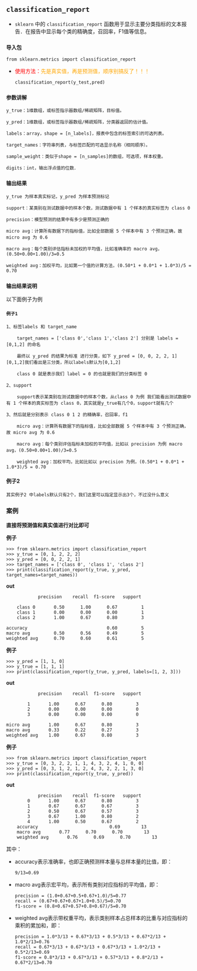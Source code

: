 
## `classification_report`

* `sklearn` 中的 `classification_report` 函数用于显示主要分类指标的文本报告．在报告中显示每个类的精确度，召回率，F1值等信息。


### `导入包`

    from sklearn.metrics import classification_report

* <font color = red>使用方法：</font><font color = orange>先是真实值，再是预测值，顺序别搞反了！！！</font>

    `classification_report(y_test,pred)`

### `参数讲解`

    y_true：1维数组，或标签指示器数组/稀疏矩阵，目标值。 

    y_pred：1维数组，或标签指示器数组/稀疏矩阵，分类器返回的估计值。 

    labels：array，shape = [n_labels]，报表中包含的标签索引的可选列表。 

    target_names：字符串列表，与标签匹配的可选显示名称（相同顺序）。 

    sample_weight：类似于shape = [n_samples]的数组，可选项，样本权重。 

    digits：int，输出浮点值的位数．


### `输出结果`

    y_true 为样本真实标记，y_pred 为样本预测标记

    support：某类别在测试数据中的样本个数，测试数据中有 1 个样本的真实标签为 class 0

    precision：模型预测的结果中有多少是预测正确的

    micro avg：计算所有数据下的指标值，比如全部数据 5 个样本中有 3 个预测正确，故 micro avg 为 0.6
    
    macro avg：每个类别评估指标未加权的平均值，比如准确率的 macro avg，(0.50+0.00+1.00)/3=0.5

    weighted avg：加权平均，比如第一个值的计算方法，(0.50*1 + 0.0*1 + 1.0*3)/5 = 0.70



### `输出结果说明`

以下面例子为例


#### `例子1`

    1、标签labels 和 target_name

        target_names = ['class 0','class 1','class 2'] 分别是 labels = [0,1,2] 的命名

        最终以 y_pred 的结果为标准 进行分类，如下 y_pred = [0, 0, 2, 2, 1] [0,1,2]我们看出是三分类，所以labels默认为[0,1,2] 

        class 0 就是表示我们 label = 0 的也就是我们的分类标签 0

    2、support

        support表示某类别在测试数据中的样本个数，从class 0 为例 我们能看出测试数据中有 1 个样本的真实标签为 class 0，其实就是y_true有几个0，support就有几个

    3、然后就是分别表示 class 0 1 2 的精确率，召回率，f1

        micro avg：计算所有数据下的指标值，比如全部数据 5 个样本中有 3 个预测正确，故 micro avg 为 0.6
        
        macro avg：每个类别评估指标未加权的平均值，比如以 precision 为例 macro avg，(0.50+0.00+1.00)/3=0.5

        weighted avg：加权平均，比如比如以 precision 为例，(0.50*1 + 0.0*1 + 1.0*3)/5 = 0.70

#### 例子2   

    其实例子2 中labels默认只有2个，我们这里可以指定显示出3个，不过没什么意义




### 案例

__直接将预测值和真实值进行对比即可__

__例子__

    >>> from sklearn.metrics import classification_report
    >>> y_true = [0, 1, 2, 2, 2]
    >>> y_pred = [0, 0, 2, 2, 1]
    >>> target_names = ['class 0', 'class 1', 'class 2']
    >>> print(classification_report(y_true, y_pred, target_names=target_names))

__out__    

                precision    recall  f1-score   support

        class 0       0.50      1.00      0.67         1
        class 1       0.00      0.00      0.00         1
        class 2       1.00      0.67      0.80         3

    accuracy                              0.60         5
    macro avg         0.50      0.56      0.49         5
    weighted avg      0.70      0.60      0.61         5



__例子__

    >>> y_pred = [1, 1, 0]
    >>> y_true = [1, 1, 1]
    >>> print(classification_report(y_true, y_pred, labels=[1, 2, 3]))

__out__     
 
                precision    recall  f1-score   support

            1       1.00      0.67      0.80         3
            2       0.00      0.00      0.00         0
            3       0.00      0.00      0.00         0

    micro avg       1.00      0.67      0.80         3
    macro avg       0.33      0.22      0.27         3
    weighted avg    1.00      0.67      0.80         3

__例子__


    >>> from sklearn.metrics import classification_report
    >>> y_true = [0, 3, 2, 2, 1, 1, 4, 3, 2, 4, 1, 0, 0]
    >>> y_pred = [0, 3, 1, 2, 1, 2, 4, 3, 2, 2, 1, 3, 0]
    >>> print(classification_report(y_true, y_pred))
    
__out__     

                precision    recall  f1-score   support
            0       1.00      0.67      0.80         3
            1       0.67      0.67      0.67         3
            2       0.50      0.67      0.57         3
            3       0.67      1.00      0.80         2
            4       1.00      0.50      0.67         2
        accuracy                           0.69        13
        macro avg       0.77      0.70      0.70        13
        weighted avg       0.76      0.69      0.70        13


其中：

*   accuracy表示准确率，也即正确预测样本量与总样本量的比值，即：
    
        9/13=0.69

*   macro avg表示宏平均，表示所有类别对应指标的平均值，即：

        precision = (1.0+0.67+0.5+0.67+1.0)/5=0.77
        recall = (0.67+0.67+0.67+1.0+0.5)/5=0.70
        f1-score = (0.8+0.67+0.57+0.8+0.67)/5=0.70

*   weighted avg表示带权重平均，表示类别样本占总样本的比重与对应指标的乘积的累加和，即：

        precision = 1.0*3/13 + 0.67*3/13 + 0.5*3/13 + 0.67*2/13 + 1.0*2/13=0.76
        recall = 0.67*3/13 + 0.67*3/13 + 0.67*3/13 + 1.0*2/13 + 0.5*2/13=0.69
        f1-score = 0.8*3/13 + 0.67*3/13 + 0.57*3/13 + 0.8*2/13 + 0.67*2/13=0.70
